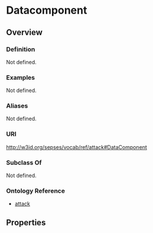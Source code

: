 # Datacomponent

## Overview

### Definition
Not defined.

### Examples
Not defined.

### Aliases
Not defined.

### URI
http://w3id.org/sepses/vocab/ref/attack#DataComponent

### Subclass Of
Not defined.

### Ontology Reference
- [attack](http://w3id.org/sepses/vocab/ref/attack#)

## Properties
